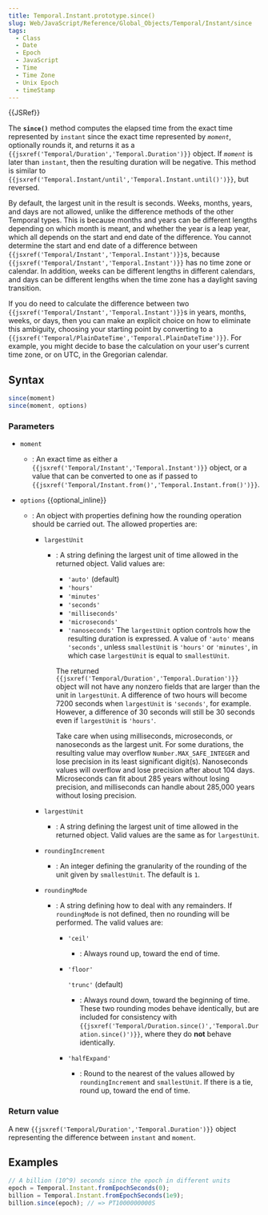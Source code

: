 ```yaml
---
title: Temporal.Instant.prototype.since()
slug: Web/JavaScript/Reference/Global_Objects/Temporal/Instant/since
tags:
  - Class
  - Date
  - Epoch
  - JavaScript
  - Time
  - Time Zone
  - Unix Epoch
  - timeStamp
---
```

{{JSRef}}

<p class="summary"><span class="seoSummary">The <strong><code>since()</code></strong> method computes the elapsed time from the exact time represented by <code>instant</code> since the exact time represented by <code><var>moment</var></code>, optionally rounds it, and returns it as a <code>{{jsxref('Temporal/Duration','Temporal.Duration')}}</code> object.</span> If <code><var>moment</var></code> is later than <code>instant</code>, then the resulting duration will be negative. This method is similar to <code>{{jsxref('Temporal.Instant/until','Temporal.Instant.until()')}}</code>, but reversed.</p>

By default, the largest unit in the result is seconds. Weeks, months, years, and
days are not allowed, unlike the difference methods of the other Temporal types.
This is because months and years can be different lengths depending on which
month is meant, and whether the year is a leap year, which all depends on the
start and end date of the difference. You cannot determine the start and end
date of a difference between
`{{jsxref('Temporal/Instant','Temporal.Instant')}}`s, because
`{{jsxref('Temporal/Instant','Temporal.Instant')}}` has no time
zone or calendar. In addition, weeks can be different lengths in different
calendars, and days can be different lengths when the time zone has a daylight
saving transition.

If you do need to calculate the difference between two
`{{jsxref('Temporal/Instant','Temporal.Instant')}}`s in years,
months, weeks, or days, then you can make an explicit choice on how to eliminate
this ambiguity, choosing your starting point by converting to a
`{{jsxref('Temporal/PlainDateTime','Temporal.PlainDateTime')}}`.
For example, you might decide to base the calculation on your user's current
time zone, or on UTC, in the Gregorian calendar.

## Syntax

```js
since(moment)
since(moment, options)
```

### Parameters

- `moment`
  - : An exact time as either a
    `{{jsxref('Temporal/Instant','Temporal.Instant')}}` object,
    or a value that can be converted to one as if passed to
    `{{jsxref('Temporal/Instant.from()','Temporal.Instant.from()')}}`.
- `options` {{optional_inline}}

  - : An object with properties defining how the rounding operation should be
    carried out. The allowed properties are:

    - `largestUnit`

      - : A string defining the largest unit of time allowed in the returned
        object. Valid values are:

        - `'auto'` (default)
        - `'hours'`
        - `'minutes'`
        - `'seconds'`
        - `'milliseconds'`
        - `'microseconds'`
        - `'nanoseconds'` The `largestUnit` option controls how the resulting
          duration is expressed. A value of `'auto'` means `'seconds'`, unless
          `smallestUnit` is `'hours'` or `'minutes'`, in which case
          `largestUnit` is equal to `smallestUnit`.

        The returned
        `{{jsxref('Temporal/Duration','Temporal.Duration')}}`
        object will not have any nonzero fields that are larger than the unit in
        `largestUnit`. A difference of two hours will become 7200 seconds when
        `largestUnit` is `'seconds'`, for example. However, a difference of 30
        seconds will still be 30 seconds even if `largestUnit` is `'hours'`.

        Take care when using milliseconds, microseconds, or nanoseconds as the
        largest unit. For some durations, the resulting value may overflow
        `Number.MAX_SAFE_INTEGER` and lose precision in its least significant
        digit(s). Nanoseconds values will overflow and lose precision after
        about 104 days. Microseconds can fit about 285 years without losing
        precision, and milliseconds can handle about 285,000 years without
        losing precision.

    - `largestUnit`
      - : A string defining the largest unit of time allowed in the returned
        object. Valid values are the same as for `largestUnit`.
    - `roundingIncrement`
      - : An integer defining the granularity of the rounding of the unit given
        by `smallestUnit`. The default is `1`.
    - `roundingMode`

      - : A string defining how to deal with any remainders. If `roundingMode`
        is not defined, then no rounding will be performed. The valid values
        are:

        - `'ceil'`
          - : Always round up, toward the end of time.
        - `'floor'`

          `'trunc'` (default)

          - : Always round down, toward the beginning of time. These two
            rounding modes behave identically, but are included for consistency
            with
            `{{jsxref('Temporal/Duration.since()','Temporal.Duration.since()')}}`,
            where they do **not** behave identically.

        - `'halfExpand'`
          - : Round to the nearest of the values allowed by `roundingIncrement`
            and `smallestUnit`. If there is a tie, round up, toward the end of
            time.

### Return value

A new `{{jsxref('Temporal/Duration','Temporal.Duration')}}`
object representing the difference between `instant` and `moment`.

## Examples

```js
// A billion (10^9) seconds since the epoch in different units
epoch = Temporal.Instant.fromEpochSeconds(0);
billion = Temporal.Instant.fromEpochSeconds(1e9);
billion.since(epoch); // => PT1000000000S
```
